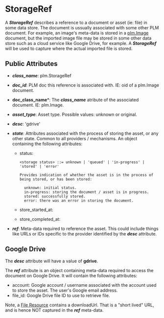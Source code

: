 # StorageRef

A *<b>StorageRef</b>* describes a reference to a document or asset (ie: file) in some data store. The document is ussually associated with some other PLM document. For example, an image's meta-data is stored in a [plm.Image](./plm-image/README.md) document, but the imported image file may be stored in some other data store such as a cloud service like Google Drive, for example. A *<b>StorageRef</b>* will be used to capture where the actual imported file is stored.

## Public Attributes

  * *<b>class_name</b>*: plm.StorageRef
  * *<b>doc_id</b>*: PLM doc this reference is associated with. IE: oid of a plm.Image document.
  * <b>doc_class_name</b>*: The *<b>class_name</b>* atribute of the associated document. IE: plm.Image.
  * *<b>asset_type</b>*: Asset type. Possible values: unknown or original.
  * *<b>desc</b>*: 'gdrive'
  * *<b>state</b>*: Attributes associated with the process of storing the asset, or any other state. Common to all providers / mechanisms. An object containing the following attributes:
    * status: <storage status>

          <storage status> ::= unknown | 'queued' | 'in-progress' | 'stored' | 'error'

          Provides indication of whether the asset is in the process of being stored, or has been stored:

            unknown: initial status.
            in-progress: storing the document / asset is in progress.
            stored: successfully stored.
            error: there was an error in storing the document.

    * store_started_at: <timestamp of when upload started>
    * store_completed_at: <timestamp of when upload completed>

  * *<b>ref</b>*: Meta-data required to reference the asset. This could include things like URLs or IDs specific to the provider identified by the *<b>desc</b>* attribute.

## Google Drive
The *<b>desc</b>* attribute will have a value of <b>gdrive</b>. 

The *<b>ref</b>* attribute is an object containing meta-data required to access the document on Google Drive. It will contain the following attributes:

  * account: Google account / username associated with the account used to store the asset. The user's Google email address.
  * file_id: Google Drive file ID to use to retrieve file.

Note, a [File Resource](https://developers.google.com/drive/v2/reference/files#resource) contains a downloadUrl. That is a "short lived" URL, and is hence NOT captured in the *<b>ref</b>* meta-data.